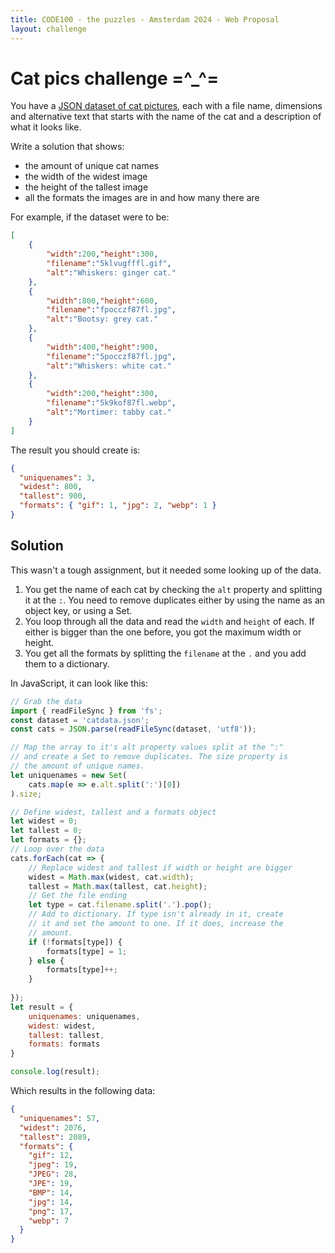 ```yaml
---
title: CODE100 - the puzzles - Amsterdam 2024 - Web Proposal
layout: challenge
--- 
```


# Cat pics challenge =^_^=

You have a [JSON dataset of cat pictures](catdata.json), each with a file name, dimensions and alternative text that starts with the name of the cat and a description of what it looks like. 

Write a solution that shows: 

* the amount of unique cat names
* the width of the widest image
* the height of the tallest image
* all the formats the images are in and how many there are

For example, if the dataset were to be: 

```JSON
[
    {
        "width":200,"height":300,
        "filename":"5klvugfffl.gif",
        "alt":"Whiskers: ginger cat."
    },
    {
        "width":800,"height":600,
        "filename":"fpocczf87fl.jpg",
        "alt":"Bootsy: grey cat."
    },
    {
        "width":400,"height":900,
        "filename":"5pocczf87fl.jpg",
        "alt":"Whiskers: white cat."
    },
    {
        "width":200,"height":300,
        "filename":"5k9kof87fl.webp",
        "alt":"Mortimer: tabby cat."
    }
]
```

The result you should create is: 

```JSON
{
  "uniquenames": 3,
  "widest": 800,
  "tallest": 900,
  "formats": { "gif": 1, "jpg": 2, "webp": 1 }
}
```

<!-- details -->
<!-- summary -->
## Solution
<!-- endsummary -->

This wasn't a tough assignment, but it needed some looking up of the data. 

1. You get the name of each cat by checking the `alt` property and splitting it at the `:`. You need to remove duplicates either by using the name as an object key, or using a Set.
1. You loop through all the data and read the `width` and `height` of each. If either is bigger than the one before, you got the maximum width or height.
1. You get all the formats by splitting the `filename` at the `.` and you add them to a dictionary. 

In JavaScript, it can look like this:

```JavaScript
// Grab the data
import { readFileSync } from 'fs';
const dataset = 'catdata.json';
const cats = JSON.parse(readFileSync(dataset, 'utf8'));

// Map the array to it's alt property values split at the ":" 
// and create a Set to remove duplicates. The size property is 
// the amount of unique names. 
let uniquenames = new Set(
    cats.map(e => e.alt.split(':')[0])
).size;

// Define widest, tallest and a formats object
let widest = 0;
let tallest = 0;
let formats = {};
// Loop over the data
cats.forEach(cat => {
    // Replace widest and tallest if width or height are bigger
    widest = Math.max(widest, cat.width);
    tallest = Math.max(tallest, cat.height);
    // Get the file ending
    let type = cat.filename.split('.').pop();
    // Add to dictionary. If type isn't already in it, create 
    // it and set the amount to one. If it does, increase the 
    // amount.
    if (!formats[type]) {
        formats[type] = 1;
    } else {
        formats[type]++;
    }
    
});
let result = {
    uniquenames: uniquenames,
    widest: widest,
    tallest: tallest,
    formats: formats
}

console.log(result);
```

Which results in the following data:

```json
{
  "uniquenames": 57,
  "widest": 2076,
  "tallest": 2089,
  "formats": {
    "gif": 12,
    "jpeg": 19,
    "JPEG": 28,
    "JPE": 19,
    "BMP": 14,
    "jpg": 14,
    "png": 17,
    "webp": 7
  }
}
```

<!-- enddetails -->
